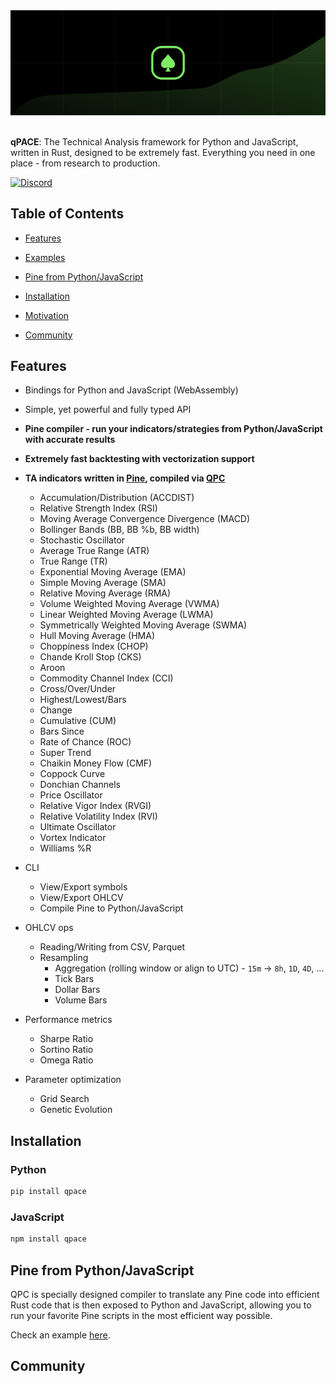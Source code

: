 <div align="center">
  <img src="static/banner.svg">
</div>

<br />

**qPACE**: The Technical Analysis framework for Python and JavaScript, written in Rust, designed to be extremely fast. Everything you need in one place - from research to production.

<a href="https://discord.gg/E4GBpN3SxT"><img src="https://cdn.nersent.com/public/badges/discord.svg" alt="Discord" /></a>

## Table of Contents

- [Features](#features)

- [Examples](/examples)

- [Pine from Python/JavaScript](#pine-from-python-javascript)

- [Installation](#installation)

- [Motivation](#motivation)

- [Community](#community)

## Features

- Bindings for Python and JavaScript (WebAssembly)

- Simple, yet powerful and fully typed API

- **Pine compiler - run your indicators/strategies from Python/JavaScript with accurate results**

- **Extremely fast backtesting with vectorization support**

- **TA indicators written in [Pine](/content/ta.pine), compiled via [QPC](#pine-from-python)**
  - Accumulation/Distribution (ACCDIST)
  - Relative Strength Index (RSI)
  - Moving Average Convergence Divergence (MACD)
  - Bollinger Bands (BB, BB %b, BB width)
  - Stochastic Oscillator
  - Average True Range (ATR)
  - True Range (TR)
  - Exponential Moving Average (EMA)
  - Simple Moving Average (SMA)
  - Relative Moving Average (RMA)
  - Volume Weighted Moving Average (VWMA)
  - Linear Weighted Moving Average (LWMA)
  - Symmetrically Weighted Moving Average (SWMA)
  - Hull Moving Average (HMA)
  - Choppiness Index (CHOP)
  - Chande Kroll Stop (CKS)
  - Aroon
  - Commodity Channel Index (CCI)
  - Cross/Over/Under
  - Highest/Lowest/Bars
  - Change
  - Cumulative (CUM)
  - Bars Since
  - Rate of Chance (ROC)
  - Super Trend
  - Chaikin Money Flow (CMF)
  - Coppock Curve
  - Donchian Channels
  - Price Oscillator
  - Relative Vigor Index (RVGI)
  - Relative Volatility Index (RVI)
  - Ultimate Oscillator
  - Vortex Indicator
  - Williams %R

- CLI
  - View/Export symbols
  - View/Export OHLCV
  - Compile Pine to Python/JavaScript
  
- OHLCV ops
  - Reading/Writing from CSV, Parquet
  - Resampling
    - Aggregation (rolling window or align to UTC) - `15m` -> `8h`, `1D`, `4D`, ...
    - Tick Bars
    - Dollar Bars
    - Volume Bars
  
- Performance metrics
  - Sharpe Ratio
  - Sortino Ratio
  - Omega Ratio

- Parameter optimization
  - Grid Search
  - Genetic Evolution

## Installation

### Python

```bash
pip install qpace
```

### JavaScript

```bash
npm install qpace
```

## Pine from Python/JavaScript

QPC is specially designed compiler to translate any Pine code into efficient Rust code that is then exposed to Python and JavaScript, allowing you to run your favorite Pine scripts in the most efficient way possible.

Check an example [here](/examples/pine).

## Community
